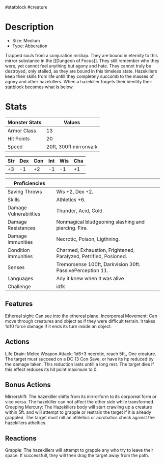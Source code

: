 #statblock #creature
# Description
- Size: Medium	
- Type: Abberation

Trapped souls from a conjuration mishap. They are bound in eternity to this mirror substance in the [[Dungeon of Focus]]. 
They still remember who they were, yet cannot feel anything but agony and hate.
They cannot truly be destroyed, only stalled, as they are bound in this timeless state.
Hazekillers keep their skills from life untill they completely succomb to the  masses of agony and other hazekillers.
When a hazekiller forgets their identity their statblock becomes what is below.

# Stats
| Monster Stats | Values                 |
| ------------- | ---------------------- |
| Armor Class   | 13                     |
| Hit Points    | 20                     | 
| Speed         | 20ft, 300ft mirrorwalk |

| Str | Dex | Con | Int | Wis | Cha |
| --- | --- | --- | --- | --- | --- |
| +3  | -1  | +2  | -1  | -1  | +1  | 

| Proficiencies          |                                                                  |
| ---------------------- | ---------------------------------------------------------------- |
| Saving Throws          | Wis +2, Dex +2.                                                                 |
| Skills                 | Athletics +6.                                                                 |
| Damage Vulnerabilities | Thunder, Acid, Cold.                                             | 
| Damage Resistances     | Nonmagical bludgeoning slashing and piercing. Fire.                   |
| Damage Immunities      | Necrotic, Poison, Ligthning.                                              |
| Condition Immunities   | Charmed, Exhaustion, Frightened, Paralyzed, Petrified, Posioned. |
| Senses                 | Tremorsense 100ft, Darkvision 30ft. PassivePerception 11.                                                |
| Languages              | Any it knew when it was alive                                    |
| Challenge              | idfk                                                                 |

## Features
Ethereal sight: Can see into the ethereal plane.
Incorporeal Movement: Can move through creatures and object as if they were difficult terrain. It takes 1d10 force damage if it ends its turn inside an object.

## Actions
Life Drain: Melee Weapon Attack: 1d6+3 necrotic, reach 5ft., One creature. The target must succeed on a DC 13 Con Save, or have its hp reduced by the damage taken. This reduction lasts untill a long rest. The target dies if this effect reduces its hit point maximum to 0.

## Bonus Actions
Mirrorshift: The hazekiller shifts from its mirrorform to its corporeal form or vice versa. The hazekiller can not affect the other side while transformed.
Creeping Mercury: The Hazekillers body will start crawling up a creature within 5ft. and will attempt to grapple or restrain the target if it is already grappled. The target must roll an athletics or acrobatics check against the hazekillers atheltics.

## Reactions
Grapple: The hazekillers will attempt to grapple any who try to leave their space. If successfull, they will then drag the target away from the path.